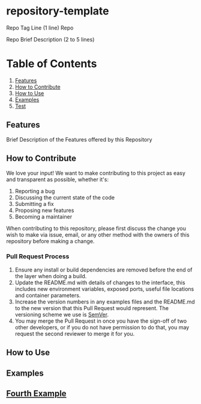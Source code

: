 # repository-template

Repo Tag Line (1 line) Repo

Repo Brief Description (2 to 5 lines)

# Table of Contents
1. [Features](#features)
2. [How to Contribute](#howtocontribure)
3. [How to Use](#howtouse)
4. [Examples](#examples)
5. [Test](#test)


## Features
Brief Description of the Features offered by this Repository

## How to Contribute

We love your input! We want to make contributing to this project as easy and transparent as possible, whether it's:

1. Reporting a bug
2. Discussing the current state of the code
3. Submitting a fix
4. Proposing new features
5. Becoming a maintainer

When contributing to this repository, please first discuss the change you wish to make via issue,
email, or any other method with the owners of this repository before making a change. 

### Pull Request Process

1. Ensure any install or build dependencies are removed before the end of the layer when doing a 
   build.
2. Update the README.md with details of changes to the interface, this includes new environment 
   variables, exposed ports, useful file locations and container parameters.
3. Increase the version numbers in any examples files and the README.md to the new version that this
   Pull Request would represent. The versioning scheme we use is [SemVer](http://semver.org/).
4. You may merge the Pull Request in once you have the sign-off of two other developers, or if you 
   do not have permission to do that, you may request the second reviewer to merge it for you.


## How to Use
## Examples
## [Fourth Example](http://www.fourthexample.com) 
